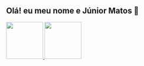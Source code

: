 ## Olá! eu meu nome e Júnior Matos 👋

<div>
  <a href="coderfaster.com.br">
    <img height="100em" src="https://github-readme-stats.vercel.app/api?username=anuraghazra&theme=dark&show_icons=true"/>
    <img height="100em" src=""/>
</div>
